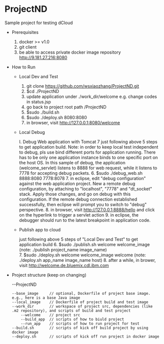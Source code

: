 ProjectND
=========

Sample project for testing dCloud


* Prerequisites
  
  1. docker >= v1.0 
  2. git client
  3. be able to access private docker image repository http://9.181.27.216:8080



* How to Run

  * Local Dev and Test

    1. git clone https://github.com/wsxiaozhang/ProjectND.git
    2. $cd ./ProjectND
    3. update application under ./work_dir/welcome
      e.g. change codes in status.jsp
    4. go back to project root path /ProjectND
    5. $sudo ./build.sh 
    6. $sudo ./deploy.sh 8080:8080
    7. in browser, visit http://127.0.0.1:8080/welcome
  
  * Local Debug
  
    I. Debug Web application with Tomcat 7
      just following above 5 steps to get application build. 
      Note: in order to keep local test independent to debug, pls use bind different ports for application running. There has to be only one application instance binds to one specific port on the host OS.
      In this sample of debug, the application (welcome_servlet) listens to 8888 for web request, while it listens to 7778 for accepting debug packets.
      6. $sudo ./debug_web.sh 8888:8080 7778:8078
      7. in eclipse, edit "debug configuration" against the web application project. 
          New a remote debug configuration, by attaching to "localhost", "7778" and "dt_socket" stack.
          Apply those changes, and go on debug with this configuration.
          If the remote debug connection established successfully, then eclipse will prompt you to switch to "debug" perspective.
      8. in browser, visit http://127.0.0.1:8888/hello and click on the hyperlink to trigger a servlet action
      9. in eclipse, the debugger should run to the latest breakpoint in application code.
  
  * Publish app to cloud
    
    just following above 5 steps of "Local Dev and Test" to get application build
    6. $sudo ./publish.sh welcome welcome_image             (note: ./publish project_name image_name)  
    7. $sudo ./deploy.sh welcome welcome_image welcome      (note: ./deploy.sh app_name image_name host)
    8. after a while, in brower, visit http://welcome.de.bluemix.cdl.ibm.com 


* Project structure 
  (keep on changing)
  
  --ProjectND
      
      --base_image     // optional, Dockerfile of project base image. e.g., here is a base Java image
      --local_image    // Dockerfile of project build and test image
      --work_dir       // workspace of project src, dependencies (like .m2 repository), and scripts of build and test project
          --welcome    // project src
          --build_app  // scripts of how to biuld project
          --run_app    // scripts of how to run project for test
      --build.sh       // scripts of kick off build project by using docker image
      --deploy.sh      // scripts of kick off run project in docker image
